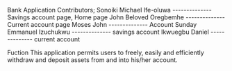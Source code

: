 Bank Application
Contributors;
Sonoiki Michael Ife-oluwa -------------- Savings account page, Home page
John Beloved Oregbemhe    -------------- Current account page
Moses John                -------------- Account
Sunday Emmanuel Izuchukwu -------------- savings account
Ikwuegbu Daniel           -------------- current account

Fuction
This application permits users to freely, easily and efficiently withdraw and deposit assets from and into his/her account.
